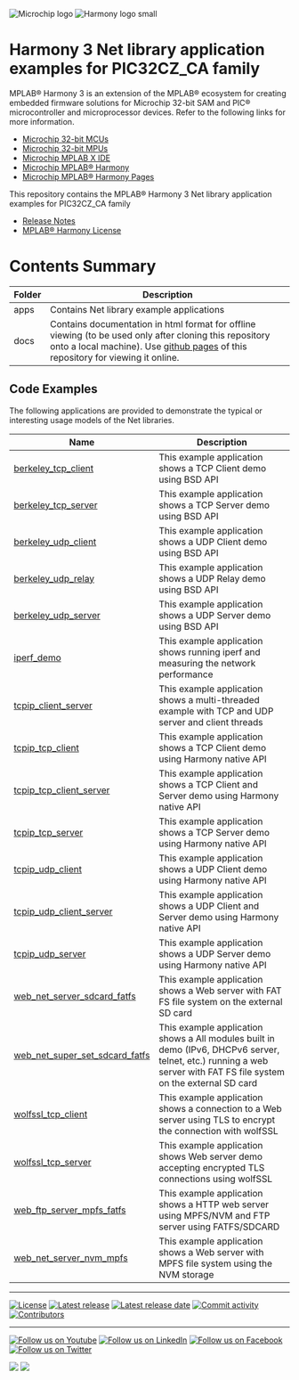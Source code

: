 ﻿![Microchip logo](https://raw.githubusercontent.com/wiki/Microchip-MPLAB-Harmony/Microchip-MPLAB-Harmony.github.io/images/microchip_logo.png)
![Harmony logo small](https://raw.githubusercontent.com/wiki/Microchip-MPLAB-Harmony/Microchip-MPLAB-Harmony.github.io/images/microchip_mplab_harmony_logo_small.png)

# Harmony 3 Net library application examples for PIC32CZ_CA family

MPLAB® Harmony 3 is an extension of the MPLAB® ecosystem for creating embedded firmware solutions for Microchip 32-bit SAM and PIC® microcontroller and microprocessor devices.  Refer to the following links for more information.

- [Microchip 32-bit MCUs](https://www.microchip.com/design-centers/32-bit)
- [Microchip 32-bit MPUs](https://www.microchip.com/design-centers/32-bit-mpus)
- [Microchip MPLAB X IDE](https://www.microchip.com/mplab/mplab-x-ide)
- [Microchip MPLAB® Harmony](https://www.microchip.com/mplab/mplab-harmony)
- [Microchip MPLAB® Harmony Pages](https://microchip-mplab-harmony.github.io/)

This repository contains the MPLAB® Harmony 3 Net library application examples for PIC32CZ_CA family

- [Release Notes](./release_notes.md)
- [MPLAB® Harmony License](mplab_harmony_license.md)

# Contents Summary

| Folder     | Description                                               |
| ---        | ---                                                       |
| apps       | Contains Net library example applications        |
| docs       | Contains documentation in html format for offline viewing (to be used only after cloning this repository onto a local machine). Use [github pages](https://microchip-mplab-harmony.github.io/net_apps_pic32cz_ca/) of this repository for viewing it online. |

## Code Examples

The following applications are provided to demonstrate the typical or interesting usage models of the Net libraries.

| Name | Description |
| ---- | ----------- |
| [berkeley_tcp_client](apps/berkeley_tcp_client/readme.md) | This example application shows a TCP Client demo using BSD API |
| [berkeley_tcp_server](apps/berkeley_tcp_server/readme.md) | This example application shows a TCP Server demo using BSD API |
| [berkeley_udp_client](apps/berkeley_udp_client/readme.md) | This example application shows a UDP Client demo using BSD API |
| [berkeley_udp_relay](apps/berkeley_udp_relay/readme.md) | This example application shows a UDP Relay demo using BSD API |
| [berkeley_udp_server](apps/berkeley_udp_server/readme.md) | This example application shows a UDP Server demo using BSD API |
| [iperf_demo](apps/iperf_demo/readme.md) | This example application shows running iperf and measuring the network performance |
| [tcpip_client_server](apps/tcpip_client_server/readme.md) | This example application shows a multi-threaded example with TCP and UDP server and client threads |
| [tcpip_tcp_client](apps/tcpip_tcp_client/readme.md) | This example application shows a TCP Client demo using Harmony native API |
| [tcpip_tcp_client_server](apps/tcpip_tcp_client_server/readme.md) | This example application shows a TCP Client and Server demo using Harmony native API |
| [tcpip_tcp_server](apps/tcpip_tcp_server/readme.md) | This example application shows a TCP Server demo using Harmony native API |
| [tcpip_udp_client](apps/tcpip_udp_client/readme.md) | This example application shows a UDP Client demo using Harmony native API |
| [tcpip_udp_client_server](apps/tcpip_udp_client_server/readme.md) | This example application shows a UDP Client and Server demo using Harmony native API|
| [tcpip_udp_server](apps/tcpip_udp_server/readme.md) | This example application shows a UDP Server demo using Harmony native API |
| [web_net_server_sdcard_fatfs](apps/web_net_server_sdcard_fatfs/readme.md) | This example application shows a Web server with FAT FS file system on the external SD card |
| [web_net_super_set_sdcard_fatfs](apps/web_net_super_set_sdcard_fatfs/readme.md) | This example application shows a All modules built in demo (IPv6, DHCPv6 server, telnet, etc.) running a web server with FAT FS file system on the external SD card |
| [wolfssl_tcp_client](apps/wolfssl_tcp_client/readme.md) | This example application shows a connection to a Web server using TLS to encrypt the connection with wolfSSL |
| [wolfssl_tcp_server](apps/wolfssl_tcp_server/readme.md) | This example application shows Web server demo accepting encrypted TLS connections using wolfSSL |
| [web_ftp_server_mpfs_fatfs](apps/web_ftp_server_mpfs_fatfs/readme.md) | This example application shows a HTTP web server using MPFS/NVM and FTP server using FATFS/SDCARD |
| [web_net_server_nvm_mpfs](apps/web_net_server_nvm_mpfs/readme.md) | This example application shows a Web server with MPFS file system using the NVM storage |
____


[![License](https://img.shields.io/badge/license-Harmony%20license-orange.svg)](https://github.com/Microchip-MPLAB-Harmony/net_apps_pic32cz_ca/blob/master/mplab_harmony_license.md)
[![Latest release](https://img.shields.io/github/release/Microchip-MPLAB-Harmony/net_apps_pic32cz_ca.svg)](https://github.com/Microchip-MPLAB-Harmony/net_apps_pic32cz_ca/releases/latest)
[![Latest release date](https://img.shields.io/github/release-date/Microchip-MPLAB-Harmony/net_apps_pic32cz_ca.svg)](https://github.com/Microchip-MPLAB-Harmony/net_apps_pic32cz_ca/releases/latest)
[![Commit activity](https://img.shields.io/github/commit-activity/y/Microchip-MPLAB-Harmony/net_apps_pic32cz_ca.svg)](https://github.com/Microchip-MPLAB-Harmony/net_apps_pic32cz_ca/graphs/commit-activity)
[![Contributors](https://img.shields.io/github/contributors-anon/Microchip-MPLAB-Harmony/net_apps_pic32cz_ca.svg)]()

____

[![Follow us on Youtube](https://img.shields.io/badge/Youtube-Follow%20us%20on%20Youtube-red.svg)](https://www.youtube.com/user/MicrochipTechnology)
[![Follow us on LinkedIn](https://img.shields.io/badge/LinkedIn-Follow%20us%20on%20LinkedIn-blue.svg)](https://www.linkedin.com/company/microchip-technology)
[![Follow us on Facebook](https://img.shields.io/badge/Facebook-Follow%20us%20on%20Facebook-blue.svg)](https://www.facebook.com/microchiptechnology/)
[![Follow us on Twitter](https://img.shields.io/twitter/follow/MicrochipTech.svg?style=social)](https://twitter.com/MicrochipTech)

[![](https://img.shields.io/github/stars/Microchip-MPLAB-Harmony/net_apps_pic32cz_ca.svg?style=social)]()
[![](https://img.shields.io/github/watchers/Microchip-MPLAB-Harmony/net_apps_pic32cz_ca.svg?style=social)]()


